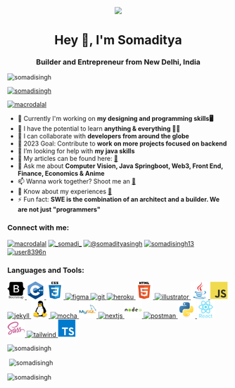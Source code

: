 <p align = "center">
 <img src = "https://ksr-ugc.imgix.net/assets/001/035/917/16ece0d1796ecc1ff4c0605b0a7dd96a_original.gif?ixlib=rb-4.0.2&w=680&fit=max&v=1381431769&gif-q=50&q=92&s=1114f7941a0a556074ebaeb4bd277f8e"/>
</p>
<h1 align="center">Hey 👋, I'm Somaditya</h1>
<h3 align="center">Builder and Entrepreneur from New Delhi, India</h3>

<p align="left"> <img src="https://komarev.com/ghpvc/?username=somadisingh&label=profile%20views&color=f95353&style=flat" alt="somadisingh" /> </p>

<p align="left"> <a href="https://github.com/ryo-ma/github-profile-trophy"><img src="https://github-profile-trophy.vercel.app/?username=somadisingh" alt="somadisingh" /></a> </p>

<p align="left"> <a href="https://twitter.com/macrodalal" target="blank"><img src="https://img.shields.io/twitter/follow/macrodalal?logo=twitter&style=for-the-badge" alt="macrodalal" /></a> </p>

- 🔭 Currently I'm working on **my designing and programming skills🖥️**
- 🌱 I have the potential to learn **anything & everything 🧑‍🎓**
- 👯 I can collaborate with **developers from around the globe** 
- 🎯 2023 Goal: Contribute to **work on more projects focused on backend** 
- 🤝 I’m looking for help with **my java skills**
- 📝 My articles can be found here: [📜](https://medium.com/@somadityasingh)
- 💬 Ask me about **Computer Vision, Java Springboot, Web3, Front End, Finance, Economics & Anime**
- 📫 Wanna work together? Shoot me an [📧](btech10001.19@bitmesra.ac.in)
- 📄 Know about my experiences [📝](https://drive.google.com/file/d/1nhUplXOgFfiJQvmDOVmMe2lU0FpEDBPG/view?usp=sharing)
- ⚡ Fun fact: **SWE is the combination of an architect and a builder. We are not just "programmers"**

<h3 align="left">Connect with me:</h3>
<p align="left">
<a href="https://twitter.com/macrodalal" target="blank"><img align="center" src="https://raw.githubusercontent.com/rahuldkjain/github-profile-readme-generator/master/src/images/icons/Social/twitter.svg" alt="macrodalal" height="30" width="40" /></a>
<a href="https://instagram.com/_somadi_" target="blank"><img align="center" src="https://raw.githubusercontent.com/rahuldkjain/github-profile-readme-generator/master/src/images/icons/Social/instagram.svg" alt="_somadi_" height="30" width="40" /></a>
<a href="https://medium.com/@somadityasingh" target="blank"><img align="center" src="https://raw.githubusercontent.com/rahuldkjain/github-profile-readme-generator/master/src/images/icons/Social/medium.svg" alt="@somadityasingh" height="30" width="40" /></a>
<a href="https://www.hackerrank.com/somadisingh13" target="blank"><img align="center" src="https://raw.githubusercontent.com/rahuldkjain/github-profile-readme-generator/master/src/images/icons/Social/hackerrank.svg" alt="somadisingh13" height="30" width="40" /></a>
<a href="https://www.leetcode.com/user8396n" target="blank"><img align="center" src="https://raw.githubusercontent.com/rahuldkjain/github-profile-readme-generator/master/src/images/icons/Social/leet-code.svg" alt="user8396n" height="30" width="40" /></a>
</p>

<h3 align="left">Languages and Tools:</h3>
<p align="left"> <a href="https://getbootstrap.com" target="_blank" rel="noreferrer"> <img src="https://raw.githubusercontent.com/devicons/devicon/master/icons/bootstrap/bootstrap-plain-wordmark.svg" alt="bootstrap" width="40" height="40"/> </a> <a href="https://www.w3schools.com/cpp/" target="_blank" rel="noreferrer"> <img src="https://raw.githubusercontent.com/devicons/devicon/master/icons/cplusplus/cplusplus-original.svg" alt="cplusplus" width="40" height="40"/> </a> <a href="https://www.w3schools.com/css/" target="_blank" rel="noreferrer"> <img src="https://raw.githubusercontent.com/devicons/devicon/master/icons/css3/css3-original-wordmark.svg" alt="css3" width="40" height="40"/> </a> <a href="https://www.figma.com/" target="_blank" rel="noreferrer"> <img src="https://www.vectorlogo.zone/logos/figma/figma-icon.svg" alt="figma" width="40" height="40"/> </a> <a href="https://git-scm.com/" target="_blank" rel="noreferrer"> <img src="https://www.vectorlogo.zone/logos/git-scm/git-scm-icon.svg" alt="git" width="40" height="40"/> </a> <a href="https://heroku.com" target="_blank" rel="noreferrer"> <img src="https://www.vectorlogo.zone/logos/heroku/heroku-icon.svg" alt="heroku" width="40" height="40"/> </a> <a href="https://www.w3.org/html/" target="_blank" rel="noreferrer"> <img src="https://raw.githubusercontent.com/devicons/devicon/master/icons/html5/html5-original-wordmark.svg" alt="html5" width="40" height="40"/> </a> <a href="https://www.adobe.com/in/products/illustrator.html" target="_blank" rel="noreferrer"> <img src="https://www.vectorlogo.zone/logos/adobe_illustrator/adobe_illustrator-icon.svg" alt="illustrator" width="40" height="40"/> </a> <a href="https://www.java.com" target="_blank" rel="noreferrer"> <img src="https://raw.githubusercontent.com/devicons/devicon/master/icons/java/java-original.svg" alt="java" width="40" height="40"/> </a> <a href="https://developer.mozilla.org/en-US/docs/Web/JavaScript" target="_blank" rel="noreferrer"> <img src="https://raw.githubusercontent.com/devicons/devicon/master/icons/javascript/javascript-original.svg" alt="javascript" width="40" height="40"/> </a> <a href="https://jekyllrb.com/" target="_blank" rel="noreferrer"> <img src="https://www.vectorlogo.zone/logos/jekyllrb/jekyllrb-icon.svg" alt="jekyll" width="40" height="40"/> </a> <a href="https://www.linux.org/" target="_blank" rel="noreferrer"> <img src="https://raw.githubusercontent.com/devicons/devicon/master/icons/linux/linux-original.svg" alt="linux" width="40" height="40"/> </a> <a href="https://mochajs.org" target="_blank" rel="noreferrer"> <img src="https://www.vectorlogo.zone/logos/mochajs/mochajs-icon.svg" alt="mocha" width="40" height="40"/> </a> <a href="https://www.mysql.com/" target="_blank" rel="noreferrer"> <img src="https://raw.githubusercontent.com/devicons/devicon/master/icons/mysql/mysql-original-wordmark.svg" alt="mysql" width="40" height="40"/> </a> <a href="https://nextjs.org/" target="_blank" rel="noreferrer"> <img src="https://cdn.worldvectorlogo.com/logos/nextjs-2.svg" alt="nextjs" width="40" height="40"/> </a> <a href="https://nodejs.org" target="_blank" rel="noreferrer"> <img src="https://raw.githubusercontent.com/devicons/devicon/master/icons/nodejs/nodejs-original-wordmark.svg" alt="nodejs" width="40" height="40"/> </a> <a href="https://postman.com" target="_blank" rel="noreferrer"> <img src="https://www.vectorlogo.zone/logos/getpostman/getpostman-icon.svg" alt="postman" width="40" height="40"/> </a> <a href="https://www.python.org" target="_blank" rel="noreferrer"> <img src="https://raw.githubusercontent.com/devicons/devicon/master/icons/python/python-original.svg" alt="python" width="40" height="40"/> </a> <a href="https://reactjs.org/" target="_blank" rel="noreferrer"> <img src="https://raw.githubusercontent.com/devicons/devicon/master/icons/react/react-original-wordmark.svg" alt="react" width="40" height="40"/> </a> <a href="https://sass-lang.com" target="_blank" rel="noreferrer"> <img src="https://raw.githubusercontent.com/devicons/devicon/master/icons/sass/sass-original.svg" alt="sass" width="40" height="40"/> </a> <a href="https://tailwindcss.com/" target="_blank" rel="noreferrer"> <img src="https://www.vectorlogo.zone/logos/tailwindcss/tailwindcss-icon.svg" alt="tailwind" width="40" height="40"/> </a> <a href="https://www.typescriptlang.org/" target="_blank" rel="noreferrer"> <img src="https://raw.githubusercontent.com/devicons/devicon/master/icons/typescript/typescript-original.svg" alt="typescript" width="40" height="40"/> </a> </p>


<p><img align="left" src="https://github-readme-stats.vercel.app/api/top-langs?username=somadisingh&show_icons=true&theme=tokyonight&title_color=ffffff&text_color=ffffff&hide_border=true&locale=en&layout=compact" alt="somadisingh" /></p>

<br/>

<p>&nbsp;<img align="center" src="https://github-readme-stats.vercel.app/api?username=somadisingh&show_icons=true&theme=tokyonight&title_color=ffffff&text_color=ffffff&hide_border=true&locale=en" alt="somadisingh" /></p>

<p><img align="center" src="https://github-readme-streak-stats.herokuapp.com/?user=somadisingh&theme=dark" alt="somadisingh" /></p>
